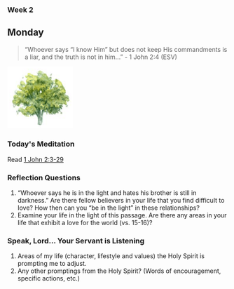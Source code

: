 ### Week 2

## Monday

>  “Whoever says “I know Him” but does not keep His commandments is a liar, and the truth is not in him...” - 1 John 2:4 (ESV)

<img src="/assets/img/tree.png" style="width: 150px">

### Today's Meditation
Read <a href="https://www.biblegateway.com/passage/?search=1+John+2%3A3-29&version=ESV" target="_blank">1 John 2:3-29</a>

### Reflection Questions

1. “Whoever says he is in the light and hates his brother is still in darkness.” Are there fellow believers in your life that you find difficult to love? How then can you “be in the light” in these relationships?
2. Examine your life in the light of this passage. Are there any areas in your life that exhibit a love for the world (vs. 15-16)?

### Speak, Lord... Your Servant is Listening
1. Areas of my life (character, lifestyle and values) the Holy Spirit is prompting me to adjust.
2. Any other promptings from the Holy Spirit? (Words of encouragement, specific actions, etc.)